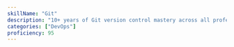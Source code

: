 ```yaml
---
skillName: "Git"
description: "10+ years of Git version control mastery across all professional roles. Collaborative workflows, and code management for enterprise teams."
categories: ["DevOps"]
proficiency: 95
---
```

